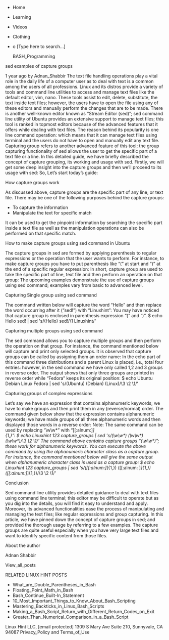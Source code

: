 





















































* Home
* Learning
* Videos
* Clothing
*
  o [Type here to search...]


   BASH_Programming


sed examples of capture groups

1 year ago
by Adnan_Shabbir
The text file handling operations play a vital role in the daily life of a
computer user as to deal with text is a common among the users of all
professions. Linux and its distros provide a variety of tools and command line
utilities to access and manage text files like the default editor, vim, nano.
These tools assist to edit, delete, substitute, the text inside text files;
however, the users have to open the file using any of these editors and
manually perform the changes that are to be made.
There is another well-known editor known as “Stream Editor (sed)”; sed command
line utility of Ubuntu provides an extensive support to manage text files; this
tool is ranked in topmost editors because of the advanced features that it
offers while dealing with text files. The reason behind its popularity is one
line command operation: which means that it can manage text files using
terminal and the users do not have to open and manually edit any text file.
Capturing group refers to another advanced feature of this tool; the group
capturing functionality of sed allows the user to get the specific part of a
text file or a line. In this detailed guide, we have briefly described the
concept of capture grouping, its working and usage with sed.
Firstly, we will get some deep insight into the capture groups and then we’ll
proceed to its usage with sed:
So, Let’s start today’s guide:

How capture groups work

As discussed above, capture groups are the specific part of any line, or text
file. There may be one of the following purposes behind the capture groups:

* To capture the information
* Manipulate the text for specific match

It can be used to get the pinpoint information by searching the specific part
inside a text file as well as the manipulation operations can also be performed
on that specific match.

How to make capture groups using sed command in Ubuntu

The capture groups in sed are formed by applying parenthesis to regular
expressions or the operation that the user wants to perform. For instance, to
make capture groups you have to put parenthesis like “\(” at start and “\)” at
the end of a specific regular expression:
In short, capture group are used to take the specific part of line, text file
and then perform an operation on that group:
The upcoming examples demonstrate the use of capture groups using sed command;
examples vary from basic to advanced level.

Capturing Single group using sed command

The command written below will capture the word “Hello” and then replace the
word occurring after it (“sed!”) with “Linuxhint”: You may have noticed that
capture group is enclosed in parenthesis expression “\(” and “\)”.
$ echo Hello sed! | sed 's/\(Hello\) sed!/\1 Linuxhint/'

Capturing multiple groups using sed command

The sed command allows you to capture multiple groups and then perform the
operation on that group. For instance, the command mentioned below will capture
and print only selected groups. It is observed that capture groups can be
called by assigning them an order name:
In the echo part of this command three distributions and a parent Linux is
placed, i.e., total four entries: however, in the sed command we have only
called 1,2 and 3 groups in reverse order. The output shows that only three
groups are printed in reverse order while “Fedora” keeps its original position:
$ echo Ubuntu Debian Linux Fedora | sed 's/\(Ubuntu\) \(Debian\) \(Linux\)/\3
\2 \1/'

Capturing groups of complex expressions

Let’s say we have an expression that contains alphanumeric keywords; we have to
make groups and then print them in any (reverse/normal) order. The command
given below show that the expression contains alphanumeric keywords; we have
made groups of all three alphanumeric words and then displayed those words in a
reverse order:
Note: The same command can be used by replacing “\w\w*” with “[[:alnum:]_]\
{1,\}”:
$ echo Linuxhint 123 capture_groups | sed 's/\(\w\w*\) \(\w\w*\) \(\w\w*\)/\3
\2 \1/'
The command above contains capture groups “\(\w\w*\)”; these work for
alphanumeric keywords. You can execute the above command by using the
alphanumeric character class as a capture group. For instance, the command
mentioned below will give the same output when alphanumeric character class is
used as a capture group:
$ echo Linuxhint 123 capture_groups | sed 's/\([[:alnum:]_]\{1,\}\) \([[:alnum:
]_]\{1,\}\) \([[:alnum:]_]\{1,\}\)/\3 \2 \1/'

Conclusion

Sed command line utility provides detailed guidance to deal with text files
using command line terminal; this editor may be difficult to operate but as you
dig into the details, you will find it easy to understand and apply. Moreover,
its advanced functionalities ease the process of manipulating and managing the
text files; like regular expressions and group capturing. In this article, we
have pinned down the concept of capture groups in sed; and provided the
thorough usage by referring to a few examples. The capture groups are quite
useful especially when you have very large text files and want to identify
specific content from those files.


About the author


Adnan Shabbir

View_all_posts

RELATED LINUX HINT POSTS


* What_are_Double_Parentheses_in_Bash
* Floating_Point_Math_in_Bash
* Bash_Continue_Built-In_Statement
* 10_Most_Important_Things_to_Know_About_Bash_Scripting
* Mastering_Backticks_in_Linux_Bash_Scripts
* Making_a_Bash_Script_Return_with_Different_Return_Codes_on_Exit
* Greater_Than_Numerical_Comparison_in_a_Bash_Script

Linux Hint LLC, [email protected]
1309 S Mary Ave Suite 210, Sunnyvale, CA 94087
 Privacy_Policy and Terms_of_Use
